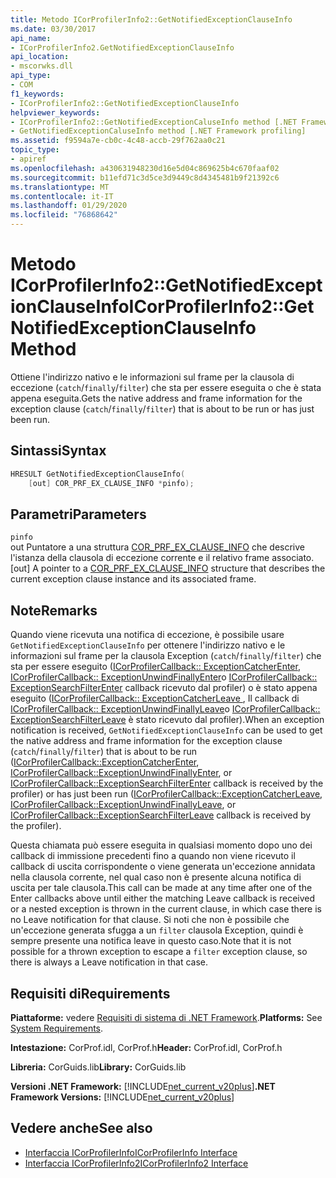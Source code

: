 ```yaml
---
title: Metodo ICorProfilerInfo2::GetNotifiedExceptionClauseInfo
ms.date: 03/30/2017
api_name:
- ICorProfilerInfo2.GetNotifiedExceptionClauseInfo
api_location:
- mscorwks.dll
api_type:
- COM
f1_keywords:
- ICorProfilerInfo2::GetNotifiedExceptionClauseInfo
helpviewer_keywords:
- ICorProfilerInfo2::GetNotifiedExceptionCaluseInfo method [.NET Framework profiling]
- GetNotifiedExceptionCaluseInfo method [.NET Framework profiling]
ms.assetid: f9594a7e-cb0c-4c48-accb-29f762aa0c21
topic_type:
- apiref
ms.openlocfilehash: a430631948230d16e5d04c869625b4c670faaf02
ms.sourcegitcommit: b11efd71c3d5ce3d9449c8d4345481b9f21392c6
ms.translationtype: MT
ms.contentlocale: it-IT
ms.lasthandoff: 01/29/2020
ms.locfileid: "76868642"
---
```

# <a name="icorprofilerinfo2getnotifiedexceptionclauseinfo-method"></a><span data-ttu-id="bd62c-102">Metodo ICorProfilerInfo2::GetNotifiedExceptionClauseInfo</span><span class="sxs-lookup"><span data-stu-id="bd62c-102">ICorProfilerInfo2::GetNotifiedExceptionClauseInfo Method</span></span>
<span data-ttu-id="bd62c-103">Ottiene l'indirizzo nativo e le informazioni sul frame per la clausola di eccezione (`catch`/`finally`/`filter`) che sta per essere eseguita o che è stata appena eseguita.</span><span class="sxs-lookup"><span data-stu-id="bd62c-103">Gets the native address and frame information for the exception clause (`catch`/`finally`/`filter`) that is about to be run or has just been run.</span></span>  
  
## <a name="syntax"></a><span data-ttu-id="bd62c-104">Sintassi</span><span class="sxs-lookup"><span data-stu-id="bd62c-104">Syntax</span></span>  
  
```cpp  
HRESULT GetNotifiedExceptionClauseInfo(  
    [out] COR_PRF_EX_CLAUSE_INFO *pinfo);  
```  
  
## <a name="parameters"></a><span data-ttu-id="bd62c-105">Parametri</span><span class="sxs-lookup"><span data-stu-id="bd62c-105">Parameters</span></span>  
 `pinfo`  
 <span data-ttu-id="bd62c-106">out Puntatore a una struttura [COR_PRF_EX_CLAUSE_INFO](cor-prf-ex-clause-info-structure.md) che descrive l'istanza della clausola di eccezione corrente e il relativo frame associato.</span><span class="sxs-lookup"><span data-stu-id="bd62c-106">[out] A pointer to a [COR_PRF_EX_CLAUSE_INFO](cor-prf-ex-clause-info-structure.md) structure that describes the current exception clause instance and its associated frame.</span></span>  
  
## <a name="remarks"></a><span data-ttu-id="bd62c-107">Note</span><span class="sxs-lookup"><span data-stu-id="bd62c-107">Remarks</span></span>  
 <span data-ttu-id="bd62c-108">Quando viene ricevuta una notifica di eccezione, è possibile usare `GetNotifiedExceptionClauseInfo` per ottenere l'indirizzo nativo e le informazioni sul frame per la clausola Exception (`catch`/`finally`/`filter`) che sta per essere eseguito ([ICorProfilerCallback:: ExceptionCatcherEnter](icorprofilercallback-exceptioncatcherenter-method.md), [ICorProfilerCallback:: ExceptionUnwindFinallyEnter](icorprofilercallback-exceptionunwindfinallyenter-method.md)o [ICorProfilerCallback:: ExceptionSearchFilterEnter](icorprofilercallback-exceptionsearchfilterenter-method.md) callback ricevuto dal profiler) o è stato appena eseguito ([ICorProfilerCallback:: ExceptionCatcherLeave ](icorprofilercallback-exceptioncatcherleave-method.md), Il callback di [ICorProfilerCallback:: ExceptionUnwindFinallyLeave](icorprofilercallback-exceptionunwindfinallyleave-method.md)o [ICorProfilerCallback:: ExceptionSearchFilterLeave](icorprofilercallback-exceptionsearchfilterleave-method.md) è stato ricevuto dal profiler).</span><span class="sxs-lookup"><span data-stu-id="bd62c-108">When an exception notification is received, `GetNotifiedExceptionClauseInfo` can be used to get the native address and frame information for the exception clause (`catch`/`finally`/`filter`) that is about to be run ([ICorProfilerCallback::ExceptionCatcherEnter](icorprofilercallback-exceptioncatcherenter-method.md), [ICorProfilerCallback::ExceptionUnwindFinallyEnter](icorprofilercallback-exceptionunwindfinallyenter-method.md), or [ICorProfilerCallback::ExceptionSearchFilterEnter](icorprofilercallback-exceptionsearchfilterenter-method.md) callback is received by the profiler) or has just been run ([ICorProfilerCallback::ExceptionCatcherLeave](icorprofilercallback-exceptioncatcherleave-method.md), [ICorProfilerCallback::ExceptionUnwindFinallyLeave](icorprofilercallback-exceptionunwindfinallyleave-method.md), or [ICorProfilerCallback::ExceptionSearchFilterLeave](icorprofilercallback-exceptionsearchfilterleave-method.md) callback is received by the profiler).</span></span>  
  
 <span data-ttu-id="bd62c-109">Questa chiamata può essere eseguita in qualsiasi momento dopo uno dei callback di immissione precedenti fino a quando non viene ricevuto il callback di uscita corrispondente o viene generata un'eccezione annidata nella clausola corrente, nel qual caso non è presente alcuna notifica di uscita per tale clausola.</span><span class="sxs-lookup"><span data-stu-id="bd62c-109">This call can be made at any time after one of the Enter callbacks above until either the matching Leave callback is received or a nested exception is thrown in the current clause, in which case there is no Leave notification for that clause.</span></span> <span data-ttu-id="bd62c-110">Si noti che non è possibile che un'eccezione generata sfugga a un `filter` clausola Exception, quindi è sempre presente una notifica leave in questo caso.</span><span class="sxs-lookup"><span data-stu-id="bd62c-110">Note that it is not possible for a thrown exception to escape a `filter` exception clause, so there is always a Leave notification in that case.</span></span>  
  
## <a name="requirements"></a><span data-ttu-id="bd62c-111">Requisiti di</span><span class="sxs-lookup"><span data-stu-id="bd62c-111">Requirements</span></span>  
 <span data-ttu-id="bd62c-112">**Piattaforme:** vedere [Requisiti di sistema di .NET Framework](../../../../docs/framework/get-started/system-requirements.md).</span><span class="sxs-lookup"><span data-stu-id="bd62c-112">**Platforms:** See [System Requirements](../../../../docs/framework/get-started/system-requirements.md).</span></span>  
  
 <span data-ttu-id="bd62c-113">**Intestazione:** CorProf.idl, CorProf.h</span><span class="sxs-lookup"><span data-stu-id="bd62c-113">**Header:** CorProf.idl, CorProf.h</span></span>  
  
 <span data-ttu-id="bd62c-114">**Libreria:** CorGuids.lib</span><span class="sxs-lookup"><span data-stu-id="bd62c-114">**Library:** CorGuids.lib</span></span>  
  
 <span data-ttu-id="bd62c-115">**Versioni .NET Framework:** [!INCLUDE[net_current_v20plus](../../../../includes/net-current-v20plus-md.md)]</span><span class="sxs-lookup"><span data-stu-id="bd62c-115">**.NET Framework Versions:** [!INCLUDE[net_current_v20plus](../../../../includes/net-current-v20plus-md.md)]</span></span>  
  
## <a name="see-also"></a><span data-ttu-id="bd62c-116">Vedere anche</span><span class="sxs-lookup"><span data-stu-id="bd62c-116">See also</span></span>

- [<span data-ttu-id="bd62c-117">Interfaccia ICorProfilerInfo</span><span class="sxs-lookup"><span data-stu-id="bd62c-117">ICorProfilerInfo Interface</span></span>](icorprofilerinfo-interface.md)
- [<span data-ttu-id="bd62c-118">Interfaccia ICorProfilerInfo2</span><span class="sxs-lookup"><span data-stu-id="bd62c-118">ICorProfilerInfo2 Interface</span></span>](icorprofilerinfo2-interface.md)
